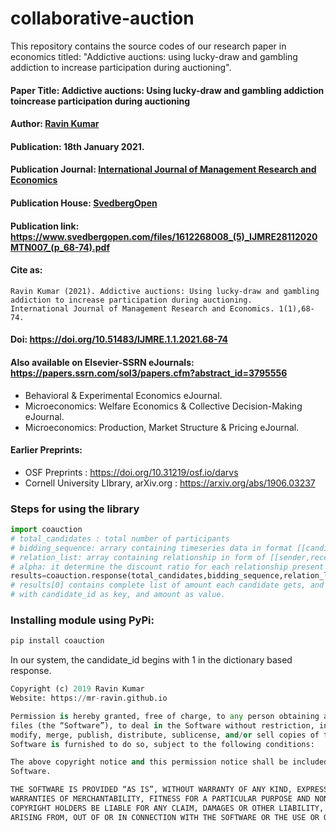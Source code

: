 # collaborative-auction
This repository contains the source codes of our research paper in economics titled: "Addictive auctions: using lucky-draw and gambling addiction to increase participation during auctioning".

#### Paper Title: Addictive auctions: Using lucky-draw and gambling addiction toincrease participation during auctioning

#### Author: [Ravin Kumar](https://mr-ravin.github.io)

#### Publication: 18th January 2021.

#### Publication Journal: [International Journal of Management Research and Economics](https://www.svedbergopen.com/journals/International-Journal-of-Management-Research-and-Economics/About-the-Journal/)

#### Publication House: [SvedbergOpen](https://www.svedbergopen.com)

#### Publication link: https://www.svedbergopen.com/files/1612268008_(5)_IJMRE28112020MTN007_(p_68-74).pdf

#### Cite as:

```
Ravin Kumar (2021). Addictive auctions: Using lucky-draw and gambling addiction to increase participation during auctioning.
International Journal of Management Research and Economics. 1(1),68-74.
```

#### Doi: https://doi.org/10.51483/IJMRE.1.1.2021.68-74

#### Also available on Elsevier-SSRN eJournals: https://papers.ssrn.com/sol3/papers.cfm?abstract_id=3795556

- Behavioral & Experimental Economics eJournal.
- Microeconomics: Welfare Economics & Collective Decision-Making eJournal.
- Microeconomics: Production, Market Structure & Pricing eJournal.

####  Earlier Preprints:

- OSF Preprints : https://doi.org/10.31219/osf.io/darvs
- Cornell University LIbrary, arXiv.org : https://arxiv.org/abs/1906.03237

 ### Steps for using the library
```python
import coauction
# total_candidates : total number of participants
# bidding_sequence: arrary containing timeseries data in format [[candidate_id,candidate_offer],[candidate_id,candidate_offer] ....]
# relation_list: array containing relationship in form of [[sender,receiver],..] here 1 represents the person who won the bidding, 2 repreents the second last bidding candidate etc.
# alpha: it determine the discount ratio for each relationship present in relation_list
results=coauction.response(total_candidates,bidding_sequence,relation_list,alpha)
# results[0] contains complete list of amount each candidate gets, and results[1] contains the amount in form of a dictionary,
# with candidate_id as key, and amount as value.
```

### Installing module using PyPi:
```python
pip install coauction
```
In our system, the candidate_id begins with 1 in the dictionary based response.

```python
Copyright (c) 2019 Ravin Kumar
Website: https://mr-ravin.github.io

Permission is hereby granted, free of charge, to any person obtaining a copy of this software and associated documentation 
files (the “Software”), to deal in the Software without restriction, including without limitation the rights to use, copy, 
modify, merge, publish, distribute, sublicense, and/or sell copies of the Software, and to permit persons to whom the 
Software is furnished to do so, subject to the following conditions:

The above copyright notice and this permission notice shall be included in all copies or substantial portions of the 
Software.

THE SOFTWARE IS PROVIDED “AS IS”, WITHOUT WARRANTY OF ANY KIND, EXPRESS OR IMPLIED, INCLUDING BUT NOT LIMITED TO THE 
WARRANTIES OF MERCHANTABILITY, FITNESS FOR A PARTICULAR PURPOSE AND NONINFRINGEMENT. IN NO EVENT SHALL THE AUTHORS OR 
COPYRIGHT HOLDERS BE LIABLE FOR ANY CLAIM, DAMAGES OR OTHER LIABILITY, WHETHER IN AN ACTION OF CONTRACT, TORT OR OTHERWISE, 
ARISING FROM, OUT OF OR IN CONNECTION WITH THE SOFTWARE OR THE USE OR OTHER DEALINGS IN THE SOFTWARE.
```
